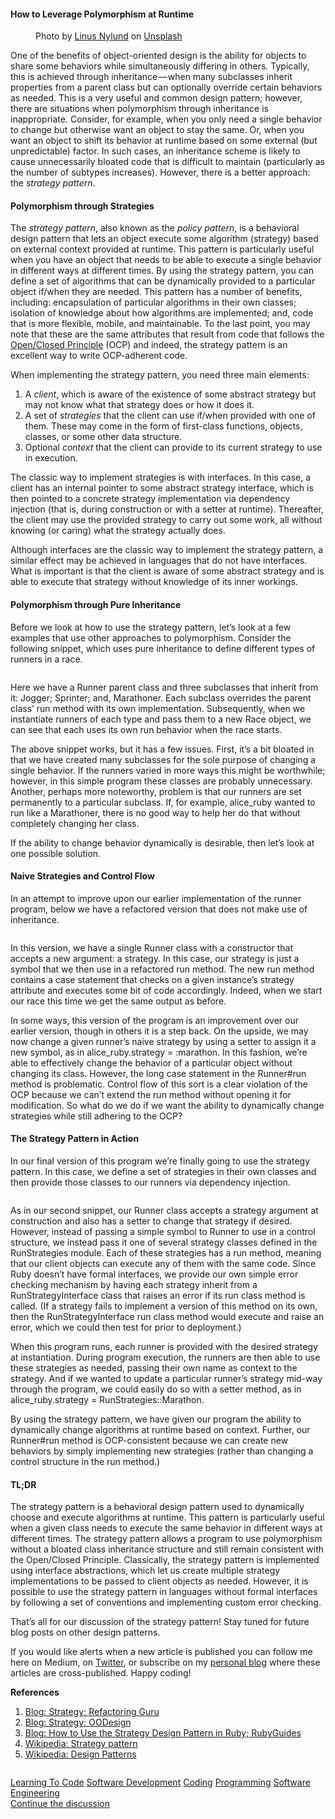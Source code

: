 <h4>How to Leverage Polymorphism at&#xA0;Runtime</h4><figure><img alt src="https://hackernoon.com/hn-images/0*dXOLa42Hsq4uN4TC"><figcaption>Photo by <a href="https://unsplash.com/@doto?utm_source=medium&amp;utm_medium=referral">Linus Nylund</a> on&#xA0;<a href="https://unsplash.com?utm_source=medium&amp;utm_medium=referral">Unsplash</a></figcaption></figure><p>One of the benefits of object-oriented design is the ability for objects to share some behaviors while simultaneously differing in others. Typically, this is achieved through inheritance&#x200A;&#x2014;&#x200A;when many subclasses inherit properties from a parent class but can optionally override certain behaviors as needed. This is a very useful and common design pattern; however, there are situations when polymorphism through inheritance is inappropriate. Consider, for example, when you only need a single behavior to change but otherwise want an object to stay the same. Or, when you want an object to shift its behavior at runtime based on some external (but unpredictable) factor. In such cases, an inheritance scheme is likely to cause unnecessarily bloated code that is difficult to maintain (particularly as the number of subtypes increases). However, there is a better approach: the <em>strategy&#xA0;pattern</em>.</p><h4><strong>Polymorphism through Strategies</strong></h4><p>The <em>strategy pattern</em>, also known as the <em>policy pattern</em>, is a behavioral design pattern that lets an object execute some algorithm (strategy) based on external context provided at runtime. This pattern is particularly useful when you have an object that needs to be able to execute a single behavior in different ways at different times. By using the strategy pattern, you can define a set of algorithms that can be dynamically provided to a particular object if/when they are needed. This pattern has a number of benefits, including: encapsulation of particular algorithms in their own classes; isolation of knowledge about how algorithms are implemented; and, code that is more flexible, mobile, and maintainable. To the last point, you may note that these are the same attributes that result from code that follows the <a href="https://medium.com/@severinperez/maintainable-code-and-the-open-closed-principle-b088c737262">Open/Closed Principle</a> (OCP) and indeed, the strategy pattern is an excellent way to write OCP-adherent code.</p><p>When implementing the strategy pattern, you need three main elements:</p><ol><li>A <em>client</em>, which is aware of the existence of some abstract strategy but may not know what that strategy does or how it does&#xA0;it.</li><li>A set of <em>strategies</em> that the client can use if/when provided with one of them. These may come in the form of first-class functions, objects, classes, or some other data structure.</li><li>Optional <em>context</em> that the client can provide to its current strategy to use in execution.</li></ol><p>The classic way to implement strategies is with interfaces. In this case, a client has an internal pointer to some abstract strategy interface, which is then pointed to a concrete strategy implementation via dependency injection (that is, during construction or with a setter at runtime). Thereafter, the client may use the provided strategy to carry out some work, all without knowing (or caring) what the strategy actually&#xA0;does.</p><p>Although interfaces are the classic way to implement the strategy pattern, a similar effect may be achieved in languages that do not have interfaces. What is important is that the client is aware of some abstract strategy and is able to execute that strategy without knowledge of its inner workings.</p><h4><strong>Polymorphism through Pure Inheritance</strong></h4><p>Before we look at how to use the strategy pattern, let&#x2019;s look at a few examples that use other approaches to polymorphism. Consider the following snippet, which uses pure inheritance to define different types of runners in a&#xA0;race.</p><iframe src width="0" height="0" frameborder="0" scrolling="no"><a href="https://medium.com/media/e13f78a1f36bcd4baf8b7d933cd92b2f/href">https://medium.com/media/e13f78a1f36bcd4baf8b7d933cd92b2f/href</a></iframe><p>Here we have a Runner parent class and three subclasses that inherit from it: Jogger; Sprinter; and, Marathoner. Each subclass overrides the parent class&#x2019; run method with its own implementation. Subsequently, when we instantiate runners of each type and pass them to a new Race object, we can see that each uses its own run behavior when the race&#xA0;starts.</p><p>The above snippet works, but it has a few issues. First, it&#x2019;s a bit bloated in that we have created many subclasses for the sole purpose of changing a single behavior. If the runners varied in more ways this might be worthwhile; however, in this simple program these classes are probably unnecessary. Another, perhaps more noteworthy, problem is that our runners are set permanently to a particular subclass. If, for example, alice_ruby wanted to run like a Marathoner, there is no good way to help her do that without completely changing her&#xA0;class.</p><p>If the ability to change behavior dynamically is desirable, then let&#x2019;s look at one possible solution.</p><h4><strong>Naive Strategies and Control&#xA0;Flow</strong></h4><p>In an attempt to improve upon our earlier implementation of the runner program, below we have a refactored version that does not make use of inheritance.</p><iframe src width="0" height="0" frameborder="0" scrolling="no"><a href="https://medium.com/media/0bcbb9ada6d5148c46069080697748f6/href">https://medium.com/media/0bcbb9ada6d5148c46069080697748f6/href</a></iframe><p>In this version, we have a single Runner class with a constructor that accepts a new argument: a strategy. In this case, our strategy is just a symbol that we then use in a refactored run method. The new run method contains a case statement that checks on a given instance&#x2019;s strategy attribute and executes some bit of code accordingly. Indeed, when we start our race this time we get the same output as&#xA0;before.</p><p>In some ways, this version of the program is an improvement over our earlier version, though in others it is a step back. On the upside, we may now change a given runner&#x2019;s naive strategy by using a setter to assign it a new symbol, as in alice_ruby.strategy =&#xA0;:marathon. In this fashion, we&#x2019;re able to effectively change the behavior of a particular object without changing its class. However, the long case statement in the Runner#run method is problematic. Control flow of this sort is a clear violation of the OCP because we can&#x2019;t extend the run method without opening it for modification. So what do we do if we want the ability to dynamically change strategies while still adhering to the&#xA0;OCP?</p><h4><strong>The Strategy Pattern in&#xA0;Action</strong></h4><p>In our final version of this program we&#x2019;re finally going to use the strategy pattern. In this case, we define a set of strategies in their own classes and then provide those classes to our runners via dependency injection.</p><iframe src width="0" height="0" frameborder="0" scrolling="no"><a href="https://medium.com/media/d4edd3edce0b287ed077978d402954f4/href">https://medium.com/media/d4edd3edce0b287ed077978d402954f4/href</a></iframe><p>As in our second snippet, our Runner class accepts a strategy argument at construction and also has a setter to change that strategy if desired. However, instead of passing a simple symbol to Runner to use in a control structure, we instead pass it one of several strategy classes defined in the RunStrategies module. Each of these strategies has a run method, meaning that our client objects can execute any of them with the same code. Since Ruby doesn&#x2019;t have formal interfaces, we provide our own simple error checking mechanism by having each strategy inherit from a RunStrategyInterface class that raises an error if its run class method is called. (If a strategy fails to implement a version of this method on its own, then the RunStrategyInterface run class method would execute and raise an error, which we could then test for prior to deployment.)</p><p>When this program runs, each runner is provided with the desired strategy at instantiation. During program execution, the runners are then able to use these strategies as needed, passing their own name as context to the strategy. And if we wanted to update a particular runner&#x2019;s strategy mid-way through the program, we could easily do so with a setter method, as in alice_ruby.strategy = RunStrategies::Marathon.</p><p>By using the strategy pattern, we have given our program the ability to dynamically change algorithms at runtime based on context. Further, our Runner#run method is OCP-consistent because we can create new behaviors by simply implementing new strategies (rather than changing a control structure in the run&#xA0;method.)</p><h4><strong>TL;DR</strong></h4><p>The strategy pattern is a behavioral design pattern used to dynamically choose and execute algorithms at runtime. This pattern is particularly useful when a given class needs to execute the same behavior in different ways at different times. The strategy pattern allows a program to use polymorphism without a bloated class inheritance structure and still remain consistent with the Open/Closed Principle. Classically, the strategy pattern is implemented using interface abstractions, which let us create multiple strategy implementations to be passed to client objects as needed. However, it is possible to use the strategy pattern in languages without formal interfaces by following a set of conventions and implementing custom error checking.</p><p>That&#x2019;s all for our discussion of the strategy pattern! Stay tuned for future blog posts on other design patterns.</p><p>If you would like alerts when a new article is published you can follow me here on Medium, on <a href="https://twitter.com/SeverinJPerez">Twitter</a>, or subscribe on my <a href="https://severinperez.com/blog/">personal blog</a> where these articles are cross-published. Happy&#xA0;coding!</p><p><strong>References</strong></p><ol><li><a href="https://refactoring.guru/design-patterns/strategy">Blog: Strategy; Refactoring Guru</a></li><li><a href="https://www.oodesign.com/strategy-pattern.html">Blog: Strategy; OODesign</a></li><li><a href="http://www.rubyguides.com/2018/05/strategy-design-pattern-in-ruby/">Blog: How to Use the Strategy Design Pattern in Ruby; RubyGuides</a></li><li><a href="https://en.wikipedia.org/wiki/Strategy_pattern">Wikipedia: Strategy&#xA0;pattern</a></li><li><a href="https://en.wikipedia.org/wiki/Design_Patterns">Wikipedia: Design&#xA0;Patterns</a></li></ol><figure><a href="https://bit.ly/2O1yNyY"><img alt src="https://hackernoon.com/hn-images/1*QCV7h713dLgy5COZTyBLdQ@2x.png"></a></figure>                <div class="archive-tags">                                        <a class="tag" href="https://hackernoon.com/tagged/learning-to-code">Learning To Code</a>                                        <a class="tag" href="https://hackernoon.com/tagged/software-development">Software Development</a>                                        <a class="tag" href="https://hackernoon.com/tagged/coding">Coding</a>                                        <a class="tag" href="https://hackernoon.com/tagged/programming">Programming</a>                                        <a class="tag" href="https://hackernoon.com/tagged/software-engineering">Software Engineering</a>                  </div>                <div class="twitter-discussion">          <a target="_blank" href="https://twitter.com/search?q=https%3A%2F%2Fhackernoon.com%2Fcoding-dynamic-behavior-with-the-strategy-pattern-c0bebaee6671">Continue the discussion <i class="fab fa-twitter"></i></a>        </div>